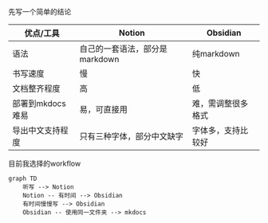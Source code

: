 先写一个简单的结论

| 优点/工具 | Notion | Obsidian |
| --- | --- | --- |
| 语法 | 自己的一套语法，部分是markdown | 纯markdown |
| 书写速度 | 慢 | 快 |
| 文档整齐程度 | 高 | 低 |
| 部署到mkdocs难易 | 易，可直接用 | 难，需调整很多格式 |
| 导出中文支持程度 | 只有三种字体，部分中文缺字 | 字体多，支持比较好 |


目前我选择的workflow

```mermaid
graph TD
	听写 --> Notion 
	Notion -- 有时间 --> Obsidian
	有时间慢慢写 --> Obsidian
	Obsidian -- 使用同一文件夹 --> mkdocs

```
